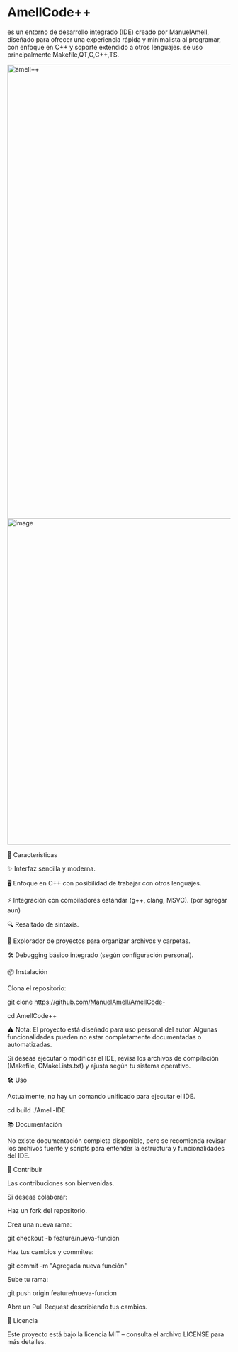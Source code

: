 # AmellCode++  

es un entorno de desarrollo integrado (IDE) creado por ManuelAmell, diseñado para ofrecer una experiencia rápida y minimalista al programar, con enfoque en C++ y soporte extendido a otros lenguajes.
se uso principalmente Makefile,QT,C,C++,TS.

<img width="1024" height="1024" alt="amell++" src="https://github.com/user-attachments/assets/2642c60e-31ad-400b-8471-10b5258bff20" />




<img width="1110" height="737" alt="image" src="https://github.com/user-attachments/assets/f6bea6a7-c23b-4582-a35e-dec770e4b261" />


🚀 Características

✨ Interfaz sencilla y moderna.

🖥️ Enfoque en C++ con posibilidad de trabajar con otros lenguajes.

⚡ Integración con compiladores estándar (g++, clang, MSVC).   (por agregar aun) 

🔍 Resaltado de sintaxis.

📂 Explorador de proyectos para organizar archivos y carpetas.

🛠️ Debugging básico integrado (según configuración personal).

📦 Instalación

Clona el repositorio:

git clone https://github.com/ManuelAmell/AmellCode-

cd AmellCode++


⚠️ Nota: El proyecto está diseñado para uso personal del autor. Algunas funcionalidades pueden no estar completamente documentadas o automatizadas.

Si deseas ejecutar o modificar el IDE, revisa los archivos de compilación (Makefile, CMakeLists.txt) y ajusta según tu sistema operativo.

🛠️ Uso

Actualmente, no hay un comando unificado para ejecutar el IDE.

cd build 
./Amell-IDE



📚 Documentación

No existe documentación completa disponible, pero se recomienda revisar los archivos fuente y scripts para entender la estructura y funcionalidades del IDE.

🤝 Contribuir

Las contribuciones son bienvenidas.

Si deseas colaborar:

Haz un fork del repositorio.

Crea una nueva rama:

git checkout -b feature/nueva-funcion


Haz tus cambios y commitea:

git commit -m "Agregada nueva función"


Sube tu rama:

git push origin feature/nueva-funcion


Abre un Pull Request describiendo tus cambios.

📄 Licencia

Este proyecto está bajo la licencia MIT – consulta el archivo LICENSE para más detalles.
